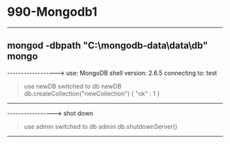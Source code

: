 990-Mongodb1
============


-----------
mongod -dbpath "C:\mongodb-data\data\db"
mongo
-----------


------------------>
use:
MongoDB shell version: 2.6.5
connecting to: test
> use newDB
switched to db newDB
> db.createCollection("newCollection")
{ "ok" : 1 }
>
-------------------------------

----------------->
shot down
> use admin
switched to db admin
> db.shutdownServer()
----------------------------

